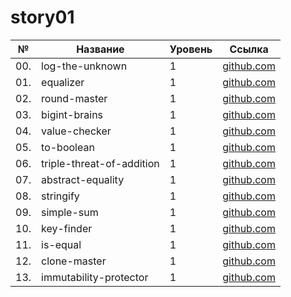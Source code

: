 # story01

| №   | Название                  | Уровень | Ссылка                                    |
| --- | ------------------------- | ------- | ----------------------------------------- |
| 00. | log-the-unknown           | 1       | [github.com](./log-the-unknown)           |
| 01. | equalizer                 | 1       | [github.com](./equalizer)                 |
| 02. | round-master              | 1       | [github.com](./round-master)              |
| 03. | bigint-brains             | 1       | [github.com](./bigint-brains)             |
| 04. | value-checker             | 1       | [github.com](./value-checker)             |
| 05. | to-boolean                | 1       | [github.com](./to-boolean)                |
| 06. | triple-threat-of-addition | 1       | [github.com](./triple-threat-of-addition) |
| 07. | abstract-equality         | 1       | [github.com](./abstract-equality)         |
| 08. | stringify                 | 1       | [github.com](./stringify)                 |
| 09. | simple-sum                | 1       | [github.com](./simple-sum/)               |
| 10. | key-finder                | 1       | [github.com](./key-finder)                |
| 11. | is-equal                  | 1       | [github.com](./is-equal)                  |
| 12. | clone-master              | 1       | [github.com](./clone-master)              |
| 13. | immutability-protector    | 1       | [github.com](./immutability-protector)    |
